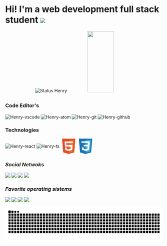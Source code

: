 <h1 align="left">Hi! I'm a web development full stack student <img src="https://raw.githubusercontent.com/kaueMarques/kaueMarques/master/hi.gif" height="30px"></h1>

<div align="center">  
  <img width="49%" height="195px" src="https://github-readme-stats.vercel.app/api?username=henriqueolivgp&show_icons=true&count_private=true&hide_border=true&theme=tokyonight&bg_color=0d1117&hide_rank=true" alt="Status Henry" /> 
  <img width="41%" height="195px" src="https://github-readme-stats.vercel.app/api/top-langs/?username=henriqueolivgp&layout=compact&hide_border=true&theme=tokyonight&bg_color=0d1117" />
</div>

##

<h3>Code Editor's</h3>

<div style="display: inline_block">
  <img align="center" alt="Henry-vscode" height="50" src="https://cdn.jsdelivr.net/gh/devicons/devicon/icons/vscode/vscode-original.svg" />
  <img align="center" alt="Henry-atom" height="50" src="https://cdn.jsdelivr.net/gh/devicons/devicon/icons/atom/atom-original.svg" />
  <img align="center" alt="Henry-git" height="50" src="https://cdn.jsdelivr.net/gh/devicons/devicon/icons/git/git-original.svg" />
  <img align="center" alt="Henry-github" height="50" src="https://cdn.jsdelivr.net/gh/devicons/devicon/icons/github/github-original.svg" />
</div>

<h3>Technologies</h3>
 
<div style="display: inline_block">
  <!--<img align="center" alt="Henry-Js" height="30" width="40" src="https://raw.githubusercontent.com/devicons/devicon/master/icons/javascript/javascript-plain.svg">-->
  <img align="center" alt="Henry-react" height="50" src="https://cdn.jsdelivr.net/gh/devicons/devicon/icons/react/react-original.svg" />
  <img align="center" alt="Henry-ts" height="50" src="https://cdn.jsdelivr.net/gh/devicons/devicon/icons/typescript/typescript-original.svg" />
  <img align="center" alt="Henry-HTML" height="50" src="https://raw.githubusercontent.com/devicons/devicon/master/icons/html5/html5-original.svg">
  <img align="center" alt="Henry-CSS" height="50" src="https://raw.githubusercontent.com/devicons/devicon/master/icons/css3/css3-original.svg">
  <!--<img align="center" alt="Henry-Python" height="30" width="40" src="https://raw.githubusercontent.com/devicons/devicon/master/icons/python/python-original.svg">-->
</div>
 
<div> 
  <a><h3><i>Social Netwoks</i></h3></a>
  <p><a href="https://www.instagram.com/henryolivgp/" target="_blank"><img src="https://img.shields.io/badge/-Instagram-%23E4405F?style=for-the-badge&logo=instagram&logoColor=white" target="_blank"></a>
 	<a href="https://www.twitch.tv/henriqueoliv_gp" target="_blank"><img src="https://img.shields.io/badge/Twitch-9146FF?style=for-the-badge&logo=twitch&logoColor=white" target="_blank"></a>
  <a href="https://www.linkedin.com/in/henrique-oliveira-17b59b19b/" target="_blank"><img src="https://img.shields.io/badge/-LinkedIn-%230077B5?style=for-the-badge&logo=linkedin&logoColor=white" target="_blank"></a>
  <a href="https://github.com/henriqueolivgp" target="_blank"><img src="https://img.shields.io/badge/GitHub-100000?style=for-the-badge&logo=github&logoColor=white" target="_blank"></a></p>
  
  <a><h3><i>Favorite operating sistems</i></h3></a>
  <a href="https://linuxmint.com/" target="_blank"><img src="https://img.shields.io/badge/Linux_Mint-87CF3E?style=for-the-badge&logo=linux-mint&logoColor=white" target="_blank"></a>
  <a href="https://ubuntu.com/" target="_blank"><img src="https://img.shields.io/badge/Ubuntu-E95420?style=for-the-badge&logo=ubuntu&logoColor=white" target="_blank"></a>
  <a href="https://www.kali.org/" target="_blank"><img src="https://img.shields.io/badge/Kali_Linux-557C94?style=for-the-badge&logo=kali-linux&logoColor=white" target="_blank"></a>
  <a href="[https://www.kali.org/](https://zorin.com/os/)" target="_blank"><img src="https://img.shields.io/badge/Zorin%20OS-0CC1F3?style=for-the-badge&logo=zorin&logoColor=white" target="_blank"></a>
</div>

<!--
<h3>Profile Views</h3>

![](https://komarev.com/ghpvc/?username=henriqueolivgp&style=plastic)
-->

<picture>
  <source media="(prefers-color-scheme: dark)" srcset="https://github.com/henriqueolivgp/henriqueolivgp/blob/output/github-contribution-grid-snake-dark.svg">
  <source media="(prefers-color-scheme: light)" srcset="https://github.com/henriqueolivgp/henriqueolivgp/blob/output/github-contribution-grid-snake.svg">
  <img alt="git hub Snack" src="https://github.com/henriqueolivgp/henriqueolivgp/blob/output/github-contribution-grid-snake.svg">
</picture>

